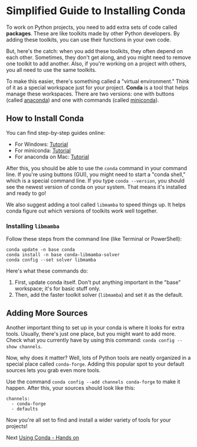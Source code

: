 # Simplified Guide to Installing Conda

To work on Python projects, you need to add extra sets of code called **packages**. These are like toolkits made by other Python developers. By adding these toolkits, you can use their functions in your own code.

But, here's the catch: when you add these toolkits, they often depend on each other. Sometimes, they don't get along, and you might need to remove one toolkit to add another. Also, if you're working on a project with others, you all need to use the same toolkits.

To make this easier, there's something called a "virtual environment." Think of it as a special workspace just for your project. **Conda** is a tool that helps manage these workspaces. There are two versions: one with buttons (called [anaconda](http://)) and one with commands (called [miniconda](http://)).

## How to Install Conda

You can find step-by-step guides online:
- For Windows: [Tutorial](https://docs.conda.io/projects/conda/en/latest/user-guide/install/windows.html)
- For miniconda: [Tutorial](https://docs.conda.io/projects/miniconda/en/latest/)
- For anaconda on Mac: [Tutorial](https://docs.continuum.io/free/anaconda/install/mac-os/)

After this, you should be able to use the `conda` command in your command line. If you're using buttons (GUI), you might need to start a "conda shell," which is a special command line. If you type `conda --version`, you should see the newest version of conda on your system. That means it's installed and ready to go!

We also suggest adding a tool called `libmamba` to speed things up. It helps conda figure out which versions of toolkits work well together.

### Installing `libmamba`

Follow these steps from the command line (like Terminal or PowerShell):
```console
conda update -n base conda
conda install -n base conda-libmamba-solver
conda config --set solver libmamba
```

Here's what these commands do:
1. First, update conda itself. Don't put anything important in the "base" workspace; it's for basic stuff only.
2. Then, add the faster toolkit solver (`libmamba`) and set it as the default.

## Adding More Sources

Another important thing to set up in your conda is where it looks for extra tools. Usually, there's just one place, but you might want to add more. Check what you currently have by using this command: `conda config --show channels`. 

Now, why does it matter? Well, lots of Python tools are neatly organized in a special place called `conda-forge`. Adding this popular spot to your default sources lets you grab even more tools.

Use the command `conda config --add channels conda-forge` to make it happen. After this, your sources should look like this:

```
channels:
  - conda-forge
  - defaults
```

Now you're all set to find and install a wider variety of tools for your projects!

Next [Using Conda - Hands on](/01_Python/01_Working%20with%20Conda/02_Using%20Conda%20-%20Hands%20on.md)
